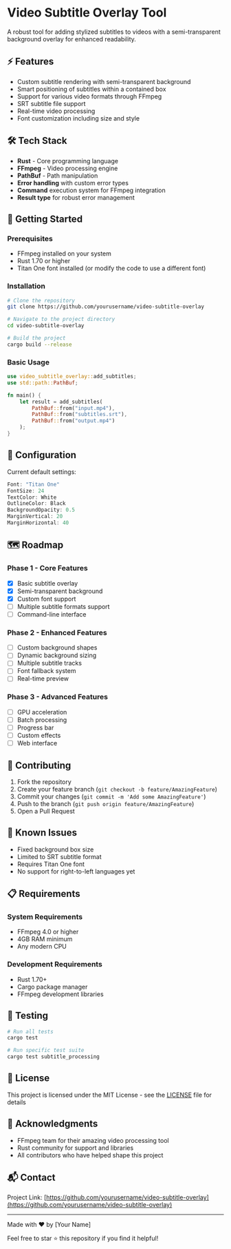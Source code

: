 # Video Subtitle Overlay Tool

A robust tool for adding stylized subtitles to videos with a semi-transparent background overlay for enhanced readability.

## ⚡ Features

- Custom subtitle rendering with semi-transparent background
- Smart positioning of subtitles within a contained box
- Support for various video formats through FFmpeg
- SRT subtitle file support
- Real-time video processing
- Font customization including size and style

## 🛠️ Tech Stack

- **Rust** - Core programming language
- **FFmpeg** - Video processing engine
- **PathBuf** - Path manipulation
- **Error handling** with custom error types
- **Command** execution system for FFmpeg integration
- **Result type** for robust error management

## 🚀 Getting Started

### Prerequisites

- FFmpeg installed on your system
- Rust 1.70 or higher
- Titan One font installed (or modify the code to use a different font)

### Installation

```bash
# Clone the repository
git clone https://github.com/yourusername/video-subtitle-overlay

# Navigate to the project directory
cd video-subtitle-overlay

# Build the project
cargo build --release
```

### Basic Usage

```rust
use video_subtitle_overlay::add_subtitles;
use std::path::PathBuf;

fn main() {
    let result = add_subtitles(
        PathBuf::from("input.mp4"),
        PathBuf::from("subtitles.srt"),
        PathBuf::from("output.mp4")
    );
}
```

## 📝 Configuration

Current default settings:
```rust
Font: "Titan One"
FontSize: 24
TextColor: White
OutlineColor: Black
BackgroundOpacity: 0.5
MarginVertical: 20
MarginHorizontal: 40
```

## 🗺️ Roadmap

### Phase 1 - Core Features
- [x] Basic subtitle overlay
- [x] Semi-transparent background
- [x] Custom font support
- [ ] Multiple subtitle formats support
- [ ] Command-line interface

### Phase 2 - Enhanced Features
- [ ] Custom background shapes
- [ ] Dynamic background sizing
- [ ] Multiple subtitle tracks
- [ ] Font fallback system
- [ ] Real-time preview

### Phase 3 - Advanced Features
- [ ] GPU acceleration
- [ ] Batch processing
- [ ] Progress bar
- [ ] Custom effects
- [ ] Web interface

## 🤝 Contributing

1. Fork the repository
2. Create your feature branch (`git checkout -b feature/AmazingFeature`)
3. Commit your changes (`git commit -m 'Add some AmazingFeature'`)
4. Push to the branch (`git push origin feature/AmazingFeature`)
5. Open a Pull Request

## 🐛 Known Issues

- Fixed background box size
- Limited to SRT subtitle format
- Requires Titan One font
- No support for right-to-left languages yet

## 📋 Requirements

### System Requirements
- FFmpeg 4.0 or higher
- 4GB RAM minimum
- Any modern CPU

### Development Requirements
- Rust 1.70+
- Cargo package manager
- FFmpeg development libraries

## 🧪 Testing

```bash
# Run all tests
cargo test

# Run specific test suite
cargo test subtitle_processing
```

## 📖 License

This project is licensed under the MIT License - see the [LICENSE](LICENSE) file for details

## 🙏 Acknowledgments

- FFmpeg team for their amazing video processing tool
- Rust community for support and libraries
- All contributors who have helped shape this project

## 📬 Contact

Project Link: [https://github.com/yourusername/video-subtitle-overlay](https://github.com/yourusername/video-subtitle-overlay)

---

Made with ❤️ by [Your Name]

Feel free to star ⭐ this repository if you find it helpful!
